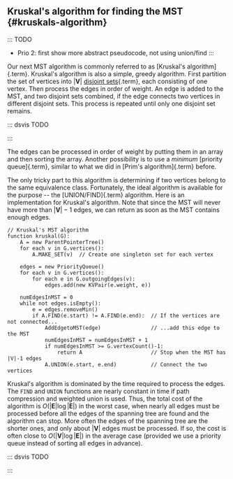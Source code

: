 
## Kruskal's algorithm for finding the MST {#kruskals-algorithm}

::: TODO
- Prio 2: first show more abstract pseudocode, not using union/find
:::

Our next MST algorithm is commonly referred to as
[Kruskal's algorithm]{.term}. Kruskal's
algorithm is also a simple, greedy algorithm. First partition the set of
vertices into $|\mathbf{V}|$
[disjoint sets](#union-find){.term},
each consisting of one vertex. Then process the edges in order of
weight. An edge is added to the MST, and two disjoint sets combined, if
the edge connects two vertices in different disjoint sets. This process
is repeated until only one disjoint set remains.

::: dsvis
TODO

<inlineav id="kruskalCON" src="Graph/kruskalCON.js" name="Kruskal Slideshow" links="Graph/kruskalCON.css"/>
:::

The edges can be processed in order of weight by putting them in an
array and then sorting the array. Another possibility is to use a
*minimum* [priority queue]{.term}, similar to what we did in
[Prim's algorithm]{.term} before.

The only tricky part to this algorithm is determining if two vertices
belong to the same equivalence class. Fortunately, the ideal algorithm
is available for the purpose -- the [UNION/FIND]{.term} algorithm.
Here is an implementation for Kruskal's algorithm. Note that since the
MST will never have more than $|\mathbf{V}|-1$ edges, we can return as
soon as the MST contains enough edges.

    // Kruskal's MST algorithm
    function kruskal(G):
        A = new ParentPointerTree()
        for each v in G.vertices():
            A.MAKE_SET(v)  // Create one singleton set for each vertex

        edges = new PriorityQueue()
        for each v in G.vertices():
            for each e in G.outgoingEdges(v):
                edges.add(new KVPair(e.weight, e))

        numEdgesInMST = 0
        while not edges.isEmpty():
            e = edges.removeMin()
            if A.FIND(e.start) != A.FIND(e.end):  // If the vertices are not connected...
                AddEdgetoMST(edge)                // ...add this edge to the MST
                numEdgesInMST = numEdgesInMST + 1
                if numEdgesInMST >= G.vertexCount()-1:
                    return A                      // Stop when the MST has |V|-1 edges
                A.UNION(e.start, e.end)           // Connect the two vertices


Kruskal's algorithm is dominated by the time required to process the
edges. The `FIND` and `UNION` functions are nearly constant in time if
path compression and weighted union is used. Thus, the total cost of the
algorithm is $O(|\mathbf{E}| \log |\mathbf{E}|)$ in the worst case,
when nearly all edges must be processed before all the edges of the
spanning tree are found and the algorithm can stop. More often the edges
of the spanning tree are the shorter ones, and only about $|\mathbf{V}|$
edges must be processed. If so, the cost is often close to
$O(|\mathbf{V}| \log |\mathbf{E}|)$ in the average case (provided
we use a priority queue instead of sorting all edges in advance).

::: dsvis
TODO

<avembed id="KruskalPE" src="Graph/KruskalPE.html" type="pe" name="Kruskal's Algorithm Proficiency Exercise"/>
:::

<!--
### Invariants
 -->

